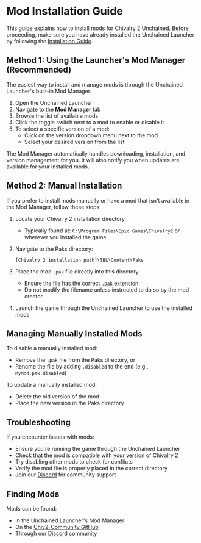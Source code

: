# Mod Installation Guide

This guide explains how to install mods for Chivalry 2 Unchained. Before proceeding, make sure you have already installed the Unchained Launcher by following the [Installation Guide](installation.md).

## Method 1: Using the Launcher's Mod Manager (Recommended)

The easiest way to install and manage mods is through the Unchained Launcher's built-in Mod Manager.

1. Open the Unchained Launcher
2. Navigate to the **Mod Manager** tab
3. Browse the list of available mods
4. Click the toggle switch next to a mod to enable or disable it
5. To select a specific version of a mod:
   - Click on the version dropdown menu next to the mod
   - Select your desired version from the list

The Mod Manager automatically handles downloading, installation, and version management for you. It will also notify you when updates are available for your installed mods.

## Method 2: Manual Installation

If you prefer to install mods manually or have a mod that isn't available in the Mod Manager, follow these steps:

1. Locate your Chivalry 2 installation directory
   - Typically found at: `C:\Program Files\Epic Games\Chivalry2` or wherever you installed the game
   
2. Navigate to the Paks directory:
   ```
   [Chivalry 2 installation path]\TBL\Content\Paks
   ```

3. Place the mod `.pak` file directly into this directory
   - Ensure the file has the correct `.pak` extension
   - Do not modify the filename unless instructed to do so by the mod creator

4. Launch the game through the Unchained Launcher to use the installed mods

## Managing Manually Installed Mods

To disable a manually installed mod:
- Remove the `.pak` file from the Paks directory, or
- Rename the file by adding `.disabled` to the end (e.g., `MyMod.pak.disabled`)

To update a manually installed mod:
- Delete the old version of the mod
- Place the new version in the Paks directory

## Troubleshooting

If you encounter issues with mods:

- Ensure you're running the game through the Unchained Launcher
- Check that the mod is compatible with your version of Chivalry 2
- Try disabling other mods to check for conflicts
- Verify the mod file is properly placed in the correct directory
- Join our [Discord](https://discord.gg/chiv2unchained) for community support

## Finding Mods

Mods can be found:
- In the Unchained Launcher's Mod Manager
- On the [Chiv2-Community GitHub](https://github.com/chiv2-community)
- Through our [Discord](https://discord.gg/chiv2unchained) community
